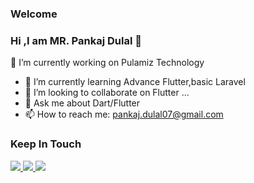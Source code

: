 ### Welcome
### Hi ,I am MR. Pankaj Dulal 👋
🔭 I’m currently working on Pulamiz Technology
- 🌱 I’m currently learning Advance Flutter,basic Laravel
- 👯 I’m looking to collaborate on Flutter ...
- 💬 Ask me about Dart/Flutter
- 📫 How to reach me: pankaj.dulal07@gmail.com

### Keep In Touch
<a href="https://www.facebook.com/pankaj.dulal.07/">
  <img src="https://img.icons8.com/color/48/000000/facebook.png"/>
</a>
<a href="https://github.com/iampankaj07">
  <img src="https://img.icons8.com/nolan/48/github.png"/>
</a>
<a href="https://www.linkedin.com/in/pankaj-dulal-050a24185/">
 <img src="https://img.icons8.com/fluent/48/000000/linkedin.png"/>
</a>
<!-- <a href="">
 <img src="https://img.icons8.com/fluent/48/000000/instagram-new.png"/>
</a> -->
<!-- ### Tools And Technologies
<a href="">
 <img src="https://img.icons8.com/offices/40/000000/php-logo.png"/>
</a>

</a> -->
### .......................................................................................................
[![Top Langs](https://github-readme-stats.vercel.app/api/top-langs/?username=iampankaj07&langs_count=10&layout=compact&theme=radical&card_width=445)
[![](https://github-readme-stats.vercel.app/api?username=iampankaj07&count_private=true&show_icons=true&theme=radical&disable_animations=false)](https://github.com/anuraghazra/github-readme-stats)

